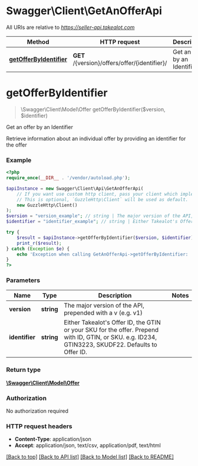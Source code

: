 # Swagger\Client\GetAnOfferApi

All URIs are relative to *https://seller-api.takealot.com*

Method | HTTP request | Description
------------- | ------------- | -------------
[**getOfferByIdentifier**](GetAnOfferApi.md#getOfferByIdentifier) | **GET** /{version}/offers/offer/{identifier}/ | Get an offer by an Identifier


# **getOfferByIdentifier**
> \Swagger\Client\Model\Offer getOfferByIdentifier($version, $identifier)

Get an offer by an Identifier

Retrieve information about an individual offer by providing an identifier for the offer

### Example
```php
<?php
require_once(__DIR__ . '/vendor/autoload.php');

$apiInstance = new Swagger\Client\Api\GetAnOfferApi(
    // If you want use custom http client, pass your client which implements `GuzzleHttp\ClientInterface`.
    // This is optional, `GuzzleHttp\Client` will be used as default.
    new GuzzleHttp\Client()
);
$version = "version_example"; // string | The major version of the API, prepended with a v (e.g. v1)
$identifier = "identifier_example"; // string | Either Takealot's Offer ID, the GTIN or your SKU for the offer. Prepend with ID, GTIN, or SKU. e.g. ID234, GTIN3223, SKUDF22. Defaults to Offer ID.

try {
    $result = $apiInstance->getOfferByIdentifier($version, $identifier);
    print_r($result);
} catch (Exception $e) {
    echo 'Exception when calling GetAnOfferApi->getOfferByIdentifier: ', $e->getMessage(), PHP_EOL;
}
?>
```

### Parameters

Name | Type | Description  | Notes
------------- | ------------- | ------------- | -------------
 **version** | **string**| The major version of the API, prepended with a v (e.g. v1) |
 **identifier** | **string**| Either Takealot&#39;s Offer ID, the GTIN or your SKU for the offer. Prepend with ID, GTIN, or SKU. e.g. ID234, GTIN3223, SKUDF22. Defaults to Offer ID. |

### Return type

[**\Swagger\Client\Model\Offer**](../Model/Offer.md)

### Authorization

No authorization required

### HTTP request headers

 - **Content-Type**: application/json
 - **Accept**: application/json, text/csv, application/pdf, text/html

[[Back to top]](#) [[Back to API list]](../../README.md#documentation-for-api-endpoints) [[Back to Model list]](../../README.md#documentation-for-models) [[Back to README]](../../README.md)

